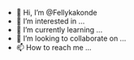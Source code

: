 - 👋 Hi, I’m @Fellykakonde
- 👀 I’m interested in ...
- 🌱 I’m currently learning ...
- 💞️ I’m looking to collaborate on ...
- 📫 How to reach me ...

<!---
Fellykakonde/Fellykakonde is a ✨ special ✨ repository because its `README.md` (this file) appears on your GitHub profile.
You can click the Preview link to take a look at your changes.
--->
